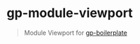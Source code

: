 # gp-module-viewport

> Module Viewport for [gp-boilerplate](https://github.com/GrabarzUndPartner/gp-boilerplate)
